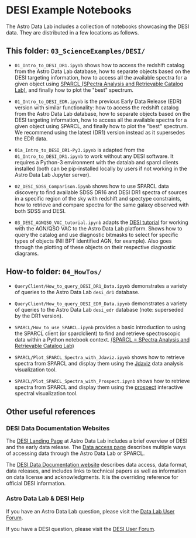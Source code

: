 # DESI Example Notebooks

The Astro Data Lab includes a collection of notebooks showcasing the DESI data. They are distributed in a few locations as follows.

## This folder: `03_ScienceExamples/DESI/`

- `01_Intro_to_DESI_DR1.ipynb` shows how to access the redshift catalog from the Astro Data Lab database, how to separate objects based on the DESI targeting information, how to access all the available spectra for a given object using [SPARCL (SPectra Analysis and Retrievable Catalog Lab)](https://astrosparcl.datalab.noirlab.edu), and finally how to plot the "best" spectrum.

- `01_Intro_to_DESI_EDR.ipynb` is the previous Early Data Release (EDR) version with similar functionality: how to access the redshift catalog from the Astro Data Lab database, how to separate objects based on the DESI targeting information, how to access all the available spectra for a given object using SPARCL, and finally how to plot the "best" spectrum. We recommend using the latest (DR1) version instead as it supersedes the EDR data.

- `01a_Intro_to_DESI_DR1-Py3.ipynb` is adapted from the `01_Intro_to_DESI_DR1.ipynb` to work without any DESI software. It requires a Python-3 environment with the datalab and sparcl clients installed (both can be pip-installed locally by users if not working in the Astro Data Lab Jupyter server).

- `02_DESI_SDSS_Comparison.ipynb` shows how to use SPARCL data discovery to find available SDSS DR16 and DESI DR1 spectra of sources in a specific region of the sky with redshift and spectype constraints, how to retrieve and compare spectra for the same galaxy observed with both SDSS and DESI.

- `03_DESI_AGNQSO_VAC_tutorial.ipynb` adapts the [DESI tutorial](https://data.desi.lbl.gov/public/dr1/vac/dr1/agnqso/v1.0/tutorial/01_how_to_use_AGNQSO_catalog_dr1.html) for working with the AGN/QSO VAC to the Astro Data Lab platform. Shows how to query the catalog and use diagnostic bitmasks to select for specific types of objects (NII BPT identified AGN, for example). Also goes through the plotting of these objects on their respective diagnostic diagrams.

## How-to folder: `04_HowTos/`

- `QueryClient/How_to_query_DESI_DR1_Data.ipynb` demonstrates a variety of queries to the Astro Data Lab `desi_dr1` database.

- `QueryClient/How_to_query_DESI_EDR_Data.ipynb` demonstrates a variety of queries to the Astro Data Lab `desi_edr` database (note: superseded by the DR1 version).

- `SPARCL/How_to_use_SPARCL.ipynb` provides a basic introduction to using the SPARCL client (or sparclclient) to find and retrieve spectroscopic data within a Python notebook context. [(SPARCL = SPectra Analysis and Retrievable Catalog Lab)](https://astrosparcl.datalab.noirlab.edu)

- `SPARCL/Plot_SPARCL_Spectra_with_Jdaviz.ipynb` shows how to retrieve spectra from SPARCL and display them using the [Jdaviz](https://jdaviz.readthedocs.io/en/latest/index.html) data analysis visualization tool.

- `SPARCL/Plot_SPARCL_Spectra_with_Prospect.ipynb` shows how to retrieve spectra from SPARCL and display them using the [prospect](https://desi-prospect.readthedocs.io/en/latest/) interactive spectral visualization tool.

## Other useful references

### DESI Data Documentation Websites

The [DESI Landing Page](https://datalab.noirlab.edu/desi/index.php) at Astro Data Lab includes a brief overview of DESI and the early data release. The [Data access page](https://datalab.noirlab.edu/desi/access.php) describes multiple ways of accessing data through the Astro Data Lab or SPARCL.

The [DESI Data Documentation website](https://data.desi.lbl.gov/doc/) describes data access, data format, data releases, and includes links to technical papers as well as information on data license and acknowledgments. It is the overriding reference for official DESI information.

### Astro Data Lab & DESI Help

If you have an Astro Data Lab question, please visit the [Data Lab User Forum](https://datalab.noirlab.edu/help/).

If you have a DESI question, please visit the [DESI User Forum](https://help.desi.lbl.gov). 
